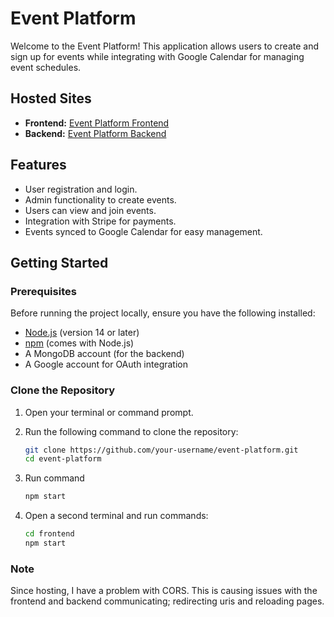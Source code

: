# Event Platform

Welcome to the Event Platform! This application allows users to create and sign up for events while integrating with Google Calendar for managing event schedules.

## Hosted Sites

- **Frontend:** [Event Platform Frontend](https://events-platform-01.netlify.app/)
- **Backend:** [Event Platform Backend](https://events-platform-cyfi.onrender.com/)

## Features

- User registration and login.
- Admin functionality to create events.
- Users can view and join events.
- Integration with Stripe for payments.
- Events synced to Google Calendar for easy management.

## Getting Started

### Prerequisites

Before running the project locally, ensure you have the following installed:

- [Node.js](https://nodejs.org/) (version 14 or later)
- [npm](https://www.npmjs.com/) (comes with Node.js)
- A MongoDB account (for the backend)
- A Google account for OAuth integration

### Clone the Repository

1. Open your terminal or command prompt.
2. Run the following command to clone the repository:

   ```bash
   git clone https://github.com/your-username/event-platform.git
   cd event-platform
3. Run command 
   ```bash
   npm start
4. Open a second terminal and run commands:
   ```bash
   cd frontend
   npm start


### Note
Since hosting, I have a problem with CORS. This is causing issues with the frontend and backend communicating; redirecting uris and reloading pages.